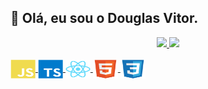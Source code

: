 ## 👋 Olá, eu sou o Douglas Vitor.
<div align="center">
  <a href="https://github.com/DougVTR">
  <img height="160em" src="https://github-readme-stats.vercel.app/api?username=DougVTR&show_icons=true&theme=dracula&include_all_commits=true&count_private=true"/>
  <img height="160em" src="https://github-readme-stats.vercel.app/api/top-langs/?username=DougVTR&layout=compact&langs_count=7&theme=dracula"/>
</div>
  
<div style="display: inline_block"><br>
  <img align="center" alt="Doug-Js" height="30" width="40" src="https://raw.githubusercontent.com/devicons/devicon/master/icons/javascript/javascript-plain.svg">
  <img align="center" alt="Doug-Ts" height="30" width="40" src="https://raw.githubusercontent.com/devicons/devicon/master/icons/typescript/typescript-plain.svg">
  <img align="center" alt="Doug-React" height="30" width="40" src="https://raw.githubusercontent.com/devicons/devicon/master/icons/react/react-original.svg">
  <img align="center" alt="Doug-HTML" height="30" width="40" src="https://raw.githubusercontent.com/devicons/devicon/master/icons/html5/html5-original.svg">
  <img align="center" alt="Doug-CSS" height="30" width="40" src="https://raw.githubusercontent.com/devicons/devicon/master/icons/css3/css3-original.svg">
</div>
